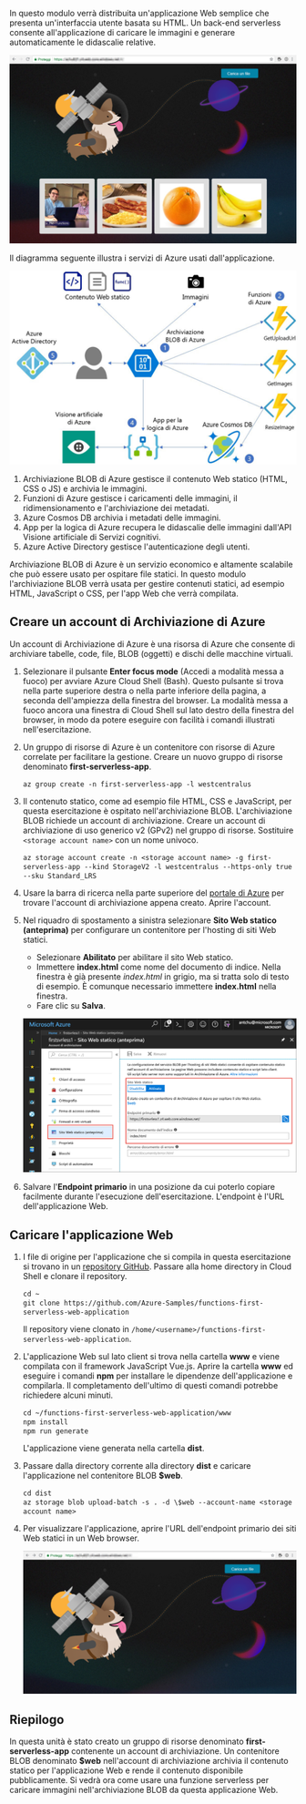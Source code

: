 In questo modulo verrà distribuita un'applicazione Web semplice che presenta un'interfaccia utente basata su HTML. Un back-end serverless consente all'applicazione di caricare le immagini e generare automaticamente le didascalie relative.

![Esecuzione dell'app Web](../media/0-app-screenshot-finished.png)

Il diagramma seguente illustra i servizi di Azure usati dall'applicazione.

![Diagramma dell'architettura della soluzione](../media/0-architecture.jpg)

1. Archiviazione BLOB di Azure gestisce il contenuto Web statico (HTML, CSS o JS) e archivia le immagini.
2. Funzioni di Azure gestisce i caricamenti delle immagini, il ridimensionamento e l'archiviazione dei metadati.
3. Azure Cosmos DB archivia i metadati delle immagini.
4. App per la logica di Azure recupera le didascalie delle immagini dall'API Visione artificiale di Servizi cognitivi.
5. Azure Active Directory gestisce l'autenticazione degli utenti.

Archiviazione BLOB di Azure è un servizio economico e altamente scalabile che può essere usato per ospitare file statici. In questo modulo l'archiviazione BLOB verrà usata per gestire contenuti statici, ad esempio HTML, JavaScript o CSS, per l'app Web che verrà compilata.

## <a name="create-an-azure-storage-account"></a>Creare un account di Archiviazione di Azure
<!---TODO: Update for sandbox?--->

Un account di Archiviazione di Azure è una risorsa di Azure che consente di archiviare tabelle, code, file, BLOB (oggetti) e dischi delle macchine virtuali.

1. Selezionare il pulsante **Enter focus mode** (Accedi a modalità messa a fuoco) per avviare Azure Cloud Shell (Bash). Questo pulsante si trova nella parte superiore destra o nella parte inferiore della pagina, a seconda dell'ampiezza della finestra del browser. La modalità messa a fuoco ancora una finestra di Cloud Shell sul lato destro della finestra del browser, in modo da potere eseguire con facilità i comandi illustrati nell'esercitazione.

1. Un gruppo di risorse di Azure è un contenitore con risorse di Azure correlate per facilitare la gestione. Creare un nuovo gruppo di risorse denominato **first-serverless-app**.

    ```azurecli
    az group create -n first-serverless-app -l westcentralus
    ```

1. Il contenuto statico, come ad esempio file HTML, CSS e JavaScript, per questa esercitazione è ospitato nell'archiviazione BLOB. L'archiviazione BLOB richiede un account di archiviazione. Creare un account di archiviazione di uso generico v2 (GPv2) nel gruppo di risorse. Sostituire `<storage account name>` con un nome univoco.

    ```azurecli
    az storage account create -n <storage account name> -g first-serverless-app --kind StorageV2 -l westcentralus --https-only true --sku Standard_LRS
    ```
    
1. Usare la barra di ricerca nella parte superiore del [portale di Azure](https://portal.azure.com/?azure-portal=true) per trovare l'account di archiviazione appena creato. Aprire l'account.

1. Nel riquadro di spostamento a sinistra selezionare **Sito Web statico (anteprima)** per configurare un contenitore per l'hosting di siti Web statici.
    - Selezionare **Abilitato** per abilitare il sito Web statico.
    - Immettere **index.html** come nome del documento di indice. Nella finestra è già presente *index.html* in grigio, ma si tratta solo di testo di esempio. È comunque necessario immettere **index.html** nella finestra.
    - Fare clic su **Salva**.
    
    ![Immettere le impostazioni del sito Web statico](../media/1-storage-static-website.png)

1. Salvare l'**Endpoint primario** in una posizione da cui poterlo copiare facilmente durante l'esecuzione dell'esercitazione. L'endpoint è l'URL dell'applicazione Web.

## <a name="upload-the-web-application"></a>Caricare l'applicazione Web

1. I file di origine per l'applicazione che si compila in questa esercitazione si trovano in un [repository GitHub](https://github.com/Azure-Samples/functions-first-serverless-web-application). Passare alla home directory in Cloud Shell e clonare il repository.

    ```azurecli
    cd ~
    git clone https://github.com/Azure-Samples/functions-first-serverless-web-application
    ```

    Il repository viene clonato in `/home/<username>/functions-first-serverless-web-application`.

1. L'applicazione Web sul lato client si trova nella cartella **www** e viene compilata con il framework JavaScript Vue.js. Aprire la cartella **www** ed eseguire i comandi **npm** per installare le dipendenze dell'applicazione e compilarla. Il completamento dell'ultimo di questi comandi potrebbe richiedere alcuni minuti.

    ```azurecli
    cd ~/functions-first-serverless-web-application/www
    npm install
    npm run generate
    ```

    L'applicazione viene generata nella cartella **dist**.

1. Passare dalla directory corrente alla directory **dist** e caricare l'applicazione nel contenitore BLOB **$web**.

    ```azurecli
    cd dist
    az storage blob upload-batch -s . -d \$web --account-name <storage account name>
    ```

1. Per visualizzare l'applicazione, aprire l'URL dell'endpoint primario dei siti Web statici in un Web browser.

    ![Home page della prima app Web serverless](../media/1-app-screenshot-new.png)


## <a name="summary"></a>Riepilogo

In questa unità è stato creato un gruppo di risorse denominato **first-serverless-app** contenente un account di archiviazione. Un contenitore BLOB denominato **$web** nell'account di archiviazione archivia il contenuto statico per l'applicazione Web e rende il contenuto disponibile pubblicamente. Si vedrà ora come usare una funzione serverless per caricare immagini nell'archiviazione BLOB da questa applicazione Web.